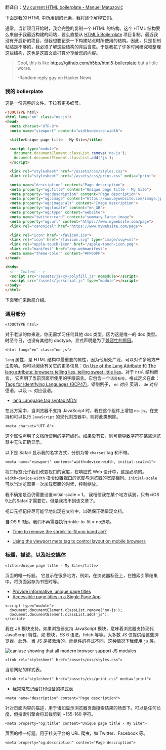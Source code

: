 翻译自：[My current HTML boilerplate - Manuel Matuzović](https://www.matuzo.at/blog/html-boilerplate/)



下面是我的 HTML 中所用到的元素，我将逐个解释它们。



通常，当新项目开始时，我会完整的复制一个 HTML 的结构。这个 HTML 结构要么来自于我最近构建的网站，要么直接从 [HTML5 Boilerplate](https://html5boilerplate.com/) 项目复制。最近我没有开启新的项目，但我想要记录一下构建站点时所使用的结构。因此，只是复制粘贴是不够的，我必须了解这些结构的背后含意。于是我花了许多时间研究和整理这些结构，这也是这篇文章打算分享给您的内容。



> Cool, this is like https://github.com/h5bp/html5-boilerplate but a little worse.
>
> -Random reply guy on Hacker News



### 我的 bolierplate



这是一份完整的文件。下拉有更多细节。



```html
<!DOCTYPE html>
<html lang="en" class="no-js">
<head>
  <meta charset="UTF-8">
  <meta name="viewport" content="width=device-width">

  <title>Unique page title - My Site</title>

  <script type="module">
    document.documentElement.classList.remove('no-js');
    document.documentElement.classList.add('js');
  </script>

  <link rel="stylesheet" href="/assets/css/styles.css">
  <link rel="stylesheet" href="/assets/css/print.css" media="print">

  <meta name="description" content="Page description">
  <meta property="og:title" content="Unique page title - My Site">
  <meta property="og:description" content="Page description">
  <meta property="og:image" content="https://www.mywebsite.com/image.jpg">
  <meta property="og:image:alt" content="Image description">
  <meta property="og:locale" content="en_GB">
  <meta property="og:type" content="website">
  <meta name="twitter:card" content="summary_large_image">
  <meta property="og:url" content="https://www.mywebsite.com/page">
  <link rel="canonical" href="https://www.mywebsite.com/page">

  <link rel="icon" href="/favicon.ico">
  <link rel="icon" href="/favicon.svg" type="image/svg+xml">
  <link rel="apple-touch-icon" href="/apple-touch-icon.png">
  <link rel="manifest" href="/my.webmanifest">
  <meta name="theme-color" content="#FF00FF">
</head>

<body>
  <!-- Content -->
  <script src="/assets/js/xy-polyfill.js" nomodule></script>
  <script src="/assets/js/script.js" type="module"></script>
</body>
</html>
```



下面我们来助航介绍。



### 通用部分



```
<!DOCTYPE html>
```



对于老派的你来说，你无需学习任何其他 doc 类型。因为这是唯一的 doc 类型。时至今日，也没有其他的 doctype。显式声明是为了[兼容性的原因](https://developer.mozilla.org/en-US/docs/Web/HTML/Quirks_Mode_and_Standards_Mode)。



```
<html lang="en" class="no-js">
```



`lang` 属性，是 HTML 结构中最重要的属性，因为他用处广泛，可以对许多地方产生影响。你可以阅读有关它的更多信息：[On Use of the Lang Attribute](https://adrianroselli.com/2015/01/on-use-of-lang-attribute.html) 和 [The lang attribute: browsers telling lies, telling sweet little lies](https://www.matuzo.at/blog/lang-attribute/)。对于 `html` 结构而言， 它声明了当前页面所使用的字眼语言。它包含一个`语言标签`，格式定义在此：[Tags for Identifying Languages (BCP47)](https://www.ietf.org/rfc/bcp/bcp47.txt)，锯割例子， `en` 对应 英语， `de` 对应德语，以及 `ru` 对应俄语。



- [lang Language tag syntax MDN](https://developer.mozilla.org/en-US/docs/Web/HTML/Global_attributes/lang)

在此方案中，当浏览器不支持 JavaScript 时，我在这个组件上增加 `no-js`。在支持和可以执行 `JavaScript` 的现代浏览器中，则将此类删除。



```
<meta charset="UTF-8">
```



这个属性声明了文档所使用的字符编码。如果没有它，则可能导致字符在某些浏览器中无法正确显示。



以下是 Safari 显示我的名字方式，分别为带 `charset` tag 和不带。



```
<meta name="viewport" content="width=device-width, initial-scale=1">
```



视口标签允许我们改变视口的宽度，在响应式 Web 设计中，这是必须的。`width=device-width` 指令设置视口的宽度与浏览器的宽度相同。`initial-scale` 可以当浏览器第一次加载页面的时候，控制缩放。



我不确定是否仍需要设置initial-scale = 1。 我相信我在某个地方读到，只有<iOS 9上的Safari才需要它，但是我找不到该文章了。



视口元标记应尽可能早地出现在文档中，以确保正确呈现文档。



自iOS 9.3起，我们不再需要执行rinkle-to-fit = no选项。

- [Time to remove the shrink-to-fit=no band aid?](https://www.scottohara.me/blog/2018/12/11/shrink-to-fit.html)

- [Using the viewport meta tag to control layout on mobile browsers](https://developer.mozilla.org/en-US/docs/Web/HTML/Viewport_meta_tag)



### 标题，描述，以及社交媒体



```
<title>Unique page title - My Site</title>
```



页面的唯一标题。 它显示在很多地方，例如，在浏览器标签上，在搜索引擎结果中，将页面另存为书签时等。



- [Provide informative, unique page titles](https://www.w3.org/WAI/tips/writing/#provide-informative-unique-page-titles)
- [Accessible page titles in a Single Page App](https://hiddedevries.nl/en/blog/2018-07-19-accessible-page-titles-in-a-single-page-app)



```
<script type="module">
  document.documentElement.classList.remove('no-js');
  document.documentElement.classList.add('js');
</script>
```



我在 JS 模块支持。如果浏览器支持 JavaScript 模块，意味着浏览器支持现代 JavaScript 特性，如 模块，ES 6 语法，fetch 等等。大多数 JS 仅提供给这些浏览器，此外，当 JS 是被激活的，而组件的样式不同，这种情况下我使用 `js` 类。



![caniuse showing that all modern browser support JS modules](https://www.matuzo.at/images/caniuse_jsmodules750.png)



```
<link rel="stylesheet" href="/assets/css/styles.css">
```

当前网站的样式表。



```
<link rel="stylesheet" href="/assets/css/print.css" media="print">
```

- [我常常忘记给打印设备的样式表](https://www.matuzo.at/blog/i-totally-forgot-about-print-style-sheets/)



```
<meta name="description" content="Page description">
```



针对页面内容的描述，用于诸如显示浏览器页面搜索结果的场景下。可以是任何长度，但搜索引擎会将其裁剪到 ~155-160 字符。



```
<meta property="og:title" content="Unique page title - My Site">
```



页面的唯一标题。用于社交平台的 URL 爬虫，如 Twitter、Facebook 等。



```
<meta property="og:description" content="Page description">
```

